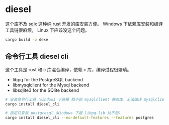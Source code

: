 # diesel

这个库不及 sqlx 这种纯 rust 开发的库安装方便。
Windows 下依赖库安装和编译工具链很麻烦，
Linux 下应该没这个问题。

```bash
cargo build -p dexe
```

## 命令行工具 diesel cli

这个工具是 rust 和 c 库混合编译，依赖 c 库，编译过程很繁琐。

- libpq for the PostgreSQL backend
- libmysqlclient for the Mysql backend
- libsqlite3 for the SQlite backend


```bash
# 安装命令行工具（windows 下会报 找不到 mysqlclient 静态库，无法编译 mysqlclient-sys ）
cargo install diesel_cli

# 指定只安装 postgresql（Windows 下报 libpq.lib 找不到）
cargo install diesel_cli --no-default-features --features postgres
```
